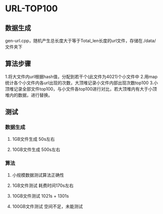 # URL-TOP100
## **数据生成**
gen-url.cpp，随机产生总长度大于等于Total_len长度的url文件，存储在./data/文件夹下
## **算法步骤**
1.将大文件内url根据hash值，分配到若干个(此文件为4021)个小文件中
2.用map统计各个小文件内各url出现的次数，大顶堆记录小文件内部出现次数top100
3.小顶堆记录全部文件top100，与小文件各top100进行对比，若大顶堆内有大于小顶堆内的数据，进行替换。
## 测试
### 数据生成
1. 1GB文件生成 50s左右

2. 10GB文件生成 500s左右

### 算法
1. 小规模数据测试算法正确性

2. 1GB文件测试  耗费时间170s左右

3. 10GB文件测试 1021s + 1301s

4. 100GB文件测试  空间不足，未能测试